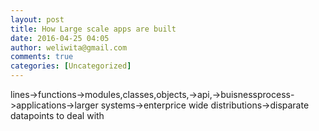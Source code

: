 ```yaml
---
layout: post
title: How Large scale apps are built
date: 2016-04-25 04:05
author: weliwita@gmail.com
comments: true
categories: [Uncategorized]
---
```

lines->functions->modules,classes,objects,->api,->buisnessprocess->applications->larger systems->enterprice wide distributions->disparate datapoints to deal with

